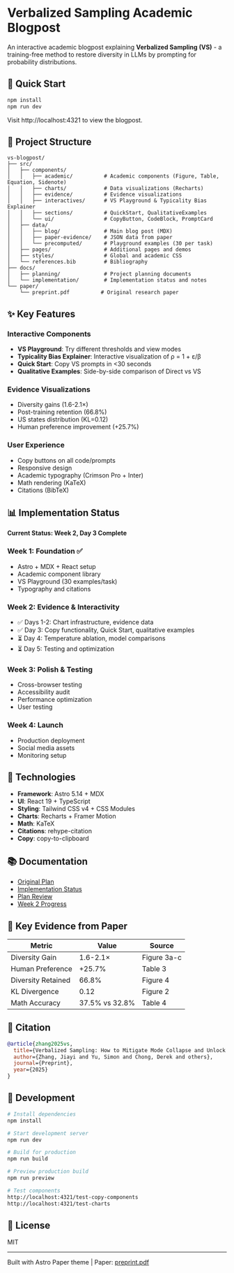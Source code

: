 # Verbalized Sampling Academic Blogpost

An interactive academic blogpost explaining **Verbalized Sampling (VS)** - a training-free method to restore diversity in LLMs by prompting for probability distributions.

## 🚀 Quick Start

```bash
npm install
npm run dev
```

Visit http://localhost:4321 to view the blogpost.

## 📁 Project Structure

```
vs-blogpost/
├── src/
│   ├── components/
│   │   ├── academic/          # Academic components (Figure, Table, Equation, Sidenote)
│   │   ├── charts/            # Data visualizations (Recharts)
│   │   ├── evidence/          # Evidence visualizations
│   │   ├── interactives/      # VS Playground & Typicality Bias Explainer
│   │   ├── sections/          # QuickStart, QualitativeExamples
│   │   └── ui/                # CopyButton, CodeBlock, PromptCard
│   ├── data/
│   │   ├── blog/              # Main blog post (MDX)
│   │   ├── paper-evidence/    # JSON data from paper
│   │   └── precomputed/       # Playground examples (30 per task)
│   ├── pages/                 # Additional pages and demos
│   ├── styles/                # Global and academic CSS
│   └── references.bib         # Bibliography
├── docs/
│   ├── planning/              # Project planning documents
│   └── implementation/        # Implementation status and notes
└── paper/
    └── preprint.pdf          # Original research paper
```

## ✨ Key Features

### Interactive Components
- **VS Playground**: Try different thresholds and view modes
- **Typicality Bias Explainer**: Interactive visualization of ρ = 1 + ε/β
- **Quick Start**: Copy VS prompts in <30 seconds
- **Qualitative Examples**: Side-by-side comparison of Direct vs VS

### Evidence Visualizations
- Diversity gains (1.6-2.1×)
- Post-training retention (66.8%)
- US states distribution (KL=0.12)
- Human preference improvement (+25.7%)

### User Experience
- Copy buttons on all code/prompts
- Responsive design
- Academic typography (Crimson Pro + Inter)
- Math rendering (KaTeX)
- Citations (BibTeX)

## 📊 Implementation Status

**Current Status: Week 2, Day 3 Complete**

### Week 1: Foundation ✅
- Astro + MDX + React setup
- Academic component library
- VS Playground (30 examples/task)
- Typography and citations

### Week 2: Evidence & Interactivity
- ✅ Days 1-2: Chart infrastructure, evidence data
- ✅ Day 3: Copy functionality, Quick Start, qualitative examples
- ⏳ Day 4: Temperature ablation, model comparisons
- ⏳ Day 5: Testing and optimization

### Week 3: Polish & Testing
- Cross-browser testing
- Accessibility audit
- Performance optimization
- User testing

### Week 4: Launch
- Production deployment
- Social media assets
- Monitoring setup

## 🔧 Technologies

- **Framework**: Astro 5.14 + MDX
- **UI**: React 19 + TypeScript
- **Styling**: Tailwind CSS v4 + CSS Modules
- **Charts**: Recharts + Framer Motion
- **Math**: KaTeX
- **Citations**: rehype-citation
- **Copy**: copy-to-clipboard

## 📚 Documentation

- [Original Plan](docs/planning/plan-v06.md)
- [Implementation Status](docs/planning/plan-v06-implemented.md)
- [Plan Review](docs/planning/PLAN_REVIEW_RECOMMENDATIONS.md)
- [Week 2 Progress](docs/implementation/WEEK2_IMPLEMENTATION.md)

## 🎯 Key Evidence from Paper

| Metric | Value | Source |
|--------|-------|--------|
| Diversity Gain | 1.6-2.1× | Figure 3a-c |
| Human Preference | +25.7% | Table 3 |
| Diversity Retained | 66.8% | Figure 4 |
| KL Divergence | 0.12 | Figure 2 |
| Math Accuracy | 37.5% vs 32.8% | Table 4 |

## 📝 Citation

```bibtex
@article{zhang2025vs,
  title={Verbalized Sampling: How to Mitigate Mode Collapse and Unlock LLM Diversity},
  author={Zhang, Jiayi and Yu, Simon and Chong, Derek and others},
  journal={Preprint},
  year={2025}
}
```

## 🚦 Development

```bash
# Install dependencies
npm install

# Start development server
npm run dev

# Build for production
npm run build

# Preview production build
npm run preview

# Test components
http://localhost:4321/test-copy-components
http://localhost:4321/test-charts
```

## 📄 License

MIT

---

Built with Astro Paper theme | Paper: [preprint.pdf](paper/preprint.pdf)